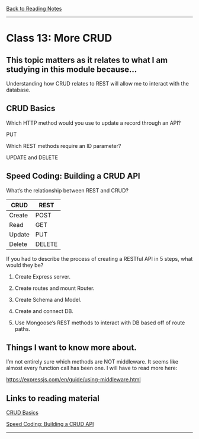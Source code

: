 [Back to Reading Notes](./README.md)

---

# Class 13: More CRUD

## This topic matters as it relates to what I am studying in this module because...

Understanding how CRUD relates to REST will allow me to interact with the database.

## CRUD Basics

Which HTTP method would you use to update a record through an API?

PUT

Which REST methods require an ID parameter?

UPDATE and DELETE

## Speed Coding: Building a CRUD API

What’s the relationship between REST and CRUD?

CRUD    | REST
------- | -------
Create  | POST
Read    | GET
Update  | PUT
Delete  | DELETE

If you had to describe the process of creating a RESTful API in 5 steps, what would they be?

1) Create Express server.

2) Create routes and mount Router.

3) Create Schema and Model.

4) Create and connect DB.

5) Use Mongoose’s REST methods to interact with DB based off of route paths.

## Things I want to know more about.

I’m not entirely sure which methods are NOT middleware.  It seems like almost every function call has been one.  I will have to read more here: 

https://expressjs.com/en/guide/using-middleware.html

## Links to reading material

[CRUD Basics](https://medium.com/geekculture/crud-operations-explained-2a44096e9c88)

[Speed Coding: Building a CRUD API](https://www.youtube.com/watch?v=EzNcBhSv1Wo)

---
